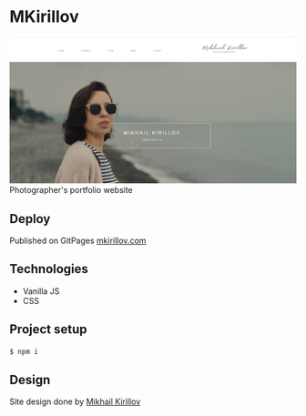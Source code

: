 # MKirillov
<a href="https://mariazakharova0805.github.io/mkirillov/" target="_blank">![Project illustartion](https://github.com/MariaZakharova0805/mkirillov/raw/main/screenshot.jpg)</a>
Photographer's portfolio website

## Deploy
Published on GitPages
<a href="https://mariazakharova0805.github.io/mkirillov/">mkirillov.com<a/>

## Technologies
- Vanilla JS
- CSS

## Project setup
```sh
$ npm i
```

## Design
Site design done by <a href="https://500px.com/p/mkirillov_ph?view=photos" target="_blank">Mikhail Kirillov</a> 
